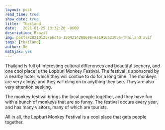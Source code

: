 ```yaml
---
layout: post
read_time: true
show_date: true
title:  Thailand
date:   2021-01-25 13:32:20 -0600
description: Brazil
img: posts/20210125/photo-1504214208698-ea1916a2195a-thailand.avif
tags: [thailand]
author: Me
mathjax: yes
---
```

Thailand is full of interesting cultural differences and beautiful scenery, and one cool place is the Lopburi Monkey Festival. The festival is sponsored by a nearby hotel, which they will contiue to do for a long time. The monkeys are very clingy, and they will cling on to anything they see. They are also very attention seeking.

The monkey festival brings the local people together, and they have fun with a bunch of monkeys that are so funny. The festival occurs every year, and has many visitors, many of which are tourists.

All in all, the Lopburi Monkey Festival is a cool place that gets people together.